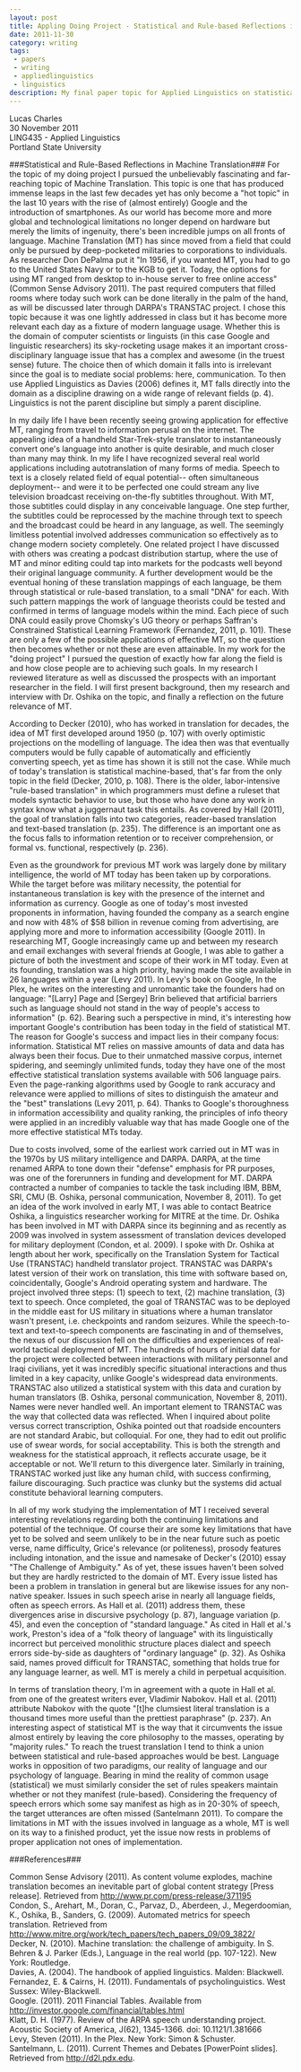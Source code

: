 ```yaml
---
layout: post
title: Appling Doing Project - Statistical and Rule-based Reflections in MT - Paper
date: 2011-11-30
category: writing
tags:
 - papers
 - writing
 - appliedlinguistics
 - linguistics
description: My final paper topic for Applied Linguistics on statistical and rule-based Machine Translation
---
```


Lucas Charles  
30 November 2011  
LING435 - Applied Linguistics  
Portland State University  

###Statistical and Rule-Based Reflections in Machine Translation###
For the topic of my doing project I pursued the unbelievably fascinating and far-reaching topic of Machine Translation.  This topic is one that has produced immense leaps in the last few decades yet has only become a "hot topic" in the last 10 years with the rise of (almost entirely) Google and the introduction of smartphones.  As our world has become more and more global and technological limitations no longer depend on hardware but merely the limits of ingenuity, there's been incredible jumps on all fronts of language.  Machine Translation (MT) has since moved from a field that could only be pursued by deep-pocketed militaries to corporations to individuals.  As researcher Don DePalma put it "In 1956, if you wanted MT, you had to go to the United States Navy or to the KGB to get it. Today, the options for using MT ranged from desktop to in-house server to free online access" (Common Sense Advisory 2011).  The past required computers that filled rooms where today such work can be done literally in the palm of the hand, as will be discussed later through DARPA's TRANSTAC project.  I chose this topic because it was one lightly addressed in class but it has become more relevant each day as a fixture of modern language usage.  Whether this is the domain of computer scientists or linguists (in this case Google and linguistic researchers) its sky-rocketing usage makes it an important cross-disciplinary language issue that has a complex and awesome (in the truest sense) future.  The choice then of which domain it falls into is irrelevant since the goal is to mediate social problems: here, communication.  To then use Applied Linguistics as Davies (2006) defines it, MT falls directly into the domain as a discipline drawing on a wide range of relevant fields (p. 4).  Linguistics is not the parent discipline but simply a parent discipline.  

In my daily life I have been recently seeing growing application for effective MT, ranging from travel to information perusal on the internet.  The appealing idea of a handheld Star-Trek-style translator to instantaneously convert one's language into another is quite desirable, and much closer than many may think.  In my life I have recognized several real world applications including autotranslation of many forms of media.  Speech to text is a closely related field of equal potential-- often simultaneous deployment-- and were it to be perfected one could stream any live television broadcast receiving on-the-fly subtitles throughout. With MT, those subtitles could display in any conceivable language.  One step further, the subtitles could be reprocessed by the machine through text to speech and the broadcast could be heard in any language, as well.  The seemingly limitless potential involved addresses communication so effectively as to change modern society completely.  One related project I have discussed with others was creating a podcast distribution startup, where the use of MT and minor editing could tap into markets for the podcasts well beyond their original language community.  A further development would be the eventual honing of these translation mappings of each language, be them through statistical or rule-based translation, to a small "DNA" for each.  With such pattern mappings the work of language theorists could be tested and confirmed in terms of language models within the mind.  Each piece of such DNA could easily prove Chomsky's UG theory or perhaps Saffran's Constrained Statistical Learning Framework (Fernandez, 2011, p. 101).  These are only a few of the possible applications of effective MT, so the question then becomes whether or not these are even attainable.  In my work for the "doing project" I pursued the question of exactly how far along the field is and how close people are to achieving such goals.  In my research I reviewed literature as well as discussed the prospects with an important researcher in the field.  I will first present background, then my research and interview with Dr. Oshika on the topic, and finally a reflection on the future relevance of MT.  
	
According to Decker (2010), who has worked in translation for decades, the idea of MT first developed around 1950 (p. 107) with overly optimistic projections on the modelling of language.  The idea then was that eventually computers would be fully capable of automatically and efficiently converting speech, yet as time has shown it is still not the case.  While much of today's translation is statistical machine-based, that's far from the only topic in the field (Decker, 2010, p. 108).  There is the older, labor-intensive "rule-based translation" in which programmers must define a ruleset that models syntactic behavior to use, but those who have done any work in syntax know what a juggernaut task this entails. As covered by Hall (2011), the goal of translation falls into two categories, reader-based translation and text-based translation (p. 235).  The difference is an important one as the focus falls to information retention or to receiver comprehension, or formal vs. functional, respectively (p. 236).  

Even as the groundwork for previous MT work was largely done by military intelligence, the world of MT today has been taken up by corporations.  While the target before was military necessity, the potential for instantaneous translation is key with the presence of the internet and information as currency.  Google as one of today's most invested proponents in information, having founded the company as a search engine and now with 48% of $58 billion in revenue coming from advertising, are applying more and more to information accessibility (Google 2011). In researching MT, Google increasingly came up and between my research and email exchanges with several friends at Google, I was able to gather a picture of both the investment and scope of their work in MT today.   Even at its founding, translation was a high priority, having made the site available in 26 languages within a year (Levy 2011).  In Levy's book on Google, In the Plex, he writes on the interesting and unromantic take the founders had on language: "\[Larry] Page and \[Sergey] Brin believed that artificial barriers such as language should not stand in the way of people's access to information" (p. 62).  Bearing such a perspective in mind, it's interesting how important Google's contribution has been today in the field of statistical MT.  The reason for Google's success and impact lies in their company focus: information.  Statistical MT relies on massive amounts of data and data has always been their focus.  Due to their unmatched massive corpus, internet spidering, and seemingly unlimited funds, today they have one of the most effective statistical translation systems available with 506 language pairs.  Even the page-ranking algorithms used by Google to rank accuracy and relevance were applied to millions of sites to distinguish the amateur and the "best" translations (Levy 2011, p. 64).  Thanks to Google's thoroughness in information accessibility and quality ranking, the principles of info theory were applied in an incredibly valuable way that has made Google one of the more effective statistical MTs today.  

Due to costs involved, some of the earliest work carried out in MT was in the 1970s by US military intelligence and DARPA.  DARPA, at the time renamed ARPA to tone down their "defense" emphasis for PR purposes, was one of the forerunners in funding and development for MT. DARPA contracted a number of companies to tackle the task including IBM, BBM, SRI, CMU (B. Oshika, personal communication, November 8, 2011).  To get an idea of the work involved in early MT, I was able to contact Beatrice Oshika, a linguistics researcher working for MITRE at the time. Dr. Oshika has been involved in MT with DARPA since its beginning and as recently as 2009 was involved in system assessment of translation devices developed for military deployment (Condon, et al. 2009).  I spoke with Dr. Oshika at length about her work, specifically on the Translation System for Tactical Use (TRANSTAC) handheld translator project.  TRANSTAC was DARPA's latest version of their work on translation, this time with software based on, coincidentally, Google's Android operating system and hardware.  The project involved three steps: (1) speech to text, (2) machine translation, (3) text to speech.  Once completed, the goal of TRANSTAC was to be deployed in the middle east for US military in situations where a human translator wasn't present, i.e. checkpoints and random seizures.  While the speech-to-text and text-to-speech components are fascinating in and of themselves, the nexus of our discussion fell on the difficulties and experiences of real-world tactical deployment of MT.  The hundreds of hours of initial data for the project were collected between interactions with military personnel and Iraqi civilians, yet it was incredibly specific situational interactions and thus limited in a key capacity, unlike Google's widespread data environments.  TRANSTAC also utilized a statistical system with this data and curation by human translators (B. Oshika, personal communication, November 8, 2011).  Names were never handled well.  An important element to TRANSTAC was the way that collected data was reflected.  When I inquired about polite versus correct transcription, Oshika pointed out that roadside encounters are not standard Arabic, but colloquial.  For one, they had to edit out prolific use of swear words, for social acceptability.  This is both the strength and weakness for the statistical approach, it reflects accurate usage, be it acceptable or not. We'll return to this divergence later. Similarly in training, TRANSTAC worked just like any human child, with success confirming, failure discouraging.  Such practice was clunky but the systems did actual constitute behavioral learning computers.  

In all of my work studying the implementation of MT I received several interesting revelations regarding both the continuing limitations and potential of the technique.  Of course their are some key limitations that have yet to be solved and seem unlikely to be in the near future such as poetic verse, name difficulty, Grice's relevance (or politeness), prosody features including intonation, and the issue and namesake of Decker's (2010) essay "The Challenge of Ambiguity." As of yet, these issues haven't been solved but they are hardly restricted to the domain of MT.  Every issue listed has been a problem in translation in general but are likewise issues for any non-native speaker.  Issues in such speech arise in nearly all language fields, often as speech errors.  As Hall et al. (2011) address them, these divergences arise in discursive psychology (p. 87), language variation (p. 45), and even the conception of "standard language."  As cited in Hall et al.'s work, Preston's idea of a "folk theory of language" with its linguistically incorrect but perceived monolithic structure places dialect and speech errors side-by-side as daughters of "ordinary language" (p. 32).  As Oshika said, names proved difficult for TRANSTAC, something that holds true for any language learner, as well. MT is merely a child in perpetual acquisition.  

In terms of translation theory, I'm in agreement with a quote in Hall et al. from one of the greatest writers ever, Vladimir Nabokov. Hall et al. (2011) attribute Nabokov with the quote "\[t]he clumsiest literal translation is a thousand times more useful than the prettiest paraphrase" (p. 237). An interesting aspect of statistical MT is the way that it circumvents the issue almost entirely by leaving the core philosophy to the masses, operating by "majority rules." To reach the truest translation I tend to think a union between statistical and rule-based approaches would be best. Language works in opposition of two paradigms, our reality of language and our psychology of language. Bearing in mind the reality of common usage (statistical) we must similarly consider the set of rules speakers maintain whether or not they manifest (rule-based).  Considering the frequency of speech errors which some say manifest as high as in 20-30% of speech, the target utterances are often missed (Santelmann 2011).  To compare the limitations in MT with the issues involved in language as a whole, MT is well on its way to a finished product, yet the issue now rests in problems of proper application not ones of implementation.  

###References###

Common Sense Advisory (2011). As content volume explodes, machine translation becomes an inevitable part of global content strategy \[Press release]. Retrieved from http://www.pr.com/press-release/371195  
Condon, S., Arehart, M., Doran, C., Parvaz, D., Aberdeen, J., Megerdoomian, K., Oshika, B., Sanders, G. (2009). Automated metrics for speech translation. Retrieved from http://www.mitre.org/work/tech_papers/tech_papers_09/09_3822/  
Decker, N. (2010). Machine translation: the challenge of ambiguity. In S. Behren & J. Parker (Eds.), Language in the real world (pp. 107-122). New York: Routledge.  
Davies, A. (2004). The handbook of applied linguistics. Malden: Blackwell.  
Fernandez, E. & Cairns, H. (2011). Fundamentals of psycholinguistics. West Sussex: Wiley-Blackwell.  
Google. (2011). 2011 Financial Tables. Available from http://investor.google.com/financial/tables.html  
Klatt, D. H. (1977). Review of the ARPA speech understanding project. Acoustic Society of America, J(62), 1345-1366. doi: 10.1121/1.381666  
Levy, Steven (2011). In the Plex. New York: Simon & Schuster.  
Santelmann, L. (2011). Current Themes and Debates \[PowerPoint slides]. Retrieved from http://d2l.pdx.edu.  
